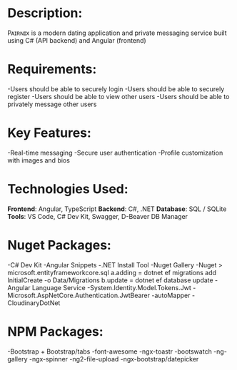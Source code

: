 # Description:
Pᴀɪʀɴɪx is a modern dating application and private messaging service built using C# (API backend) and Angular (frontend)

# Requirements:
-Users should be able to securely login
-Users should be able to securely register
-Users should be able to view other users
-Users should be able to privately message other users

# Key Features:
-Real-time messaging
-Secure user authentication
-Profile customization with images and bios

# Technologies Used:
**Frontend**: Angular, TypeScript
**Backend**: C#, .NET
**Database**: SQL / SQLite
**Tools**: VS Code, C# Dev Kit, Swagger, D-Beaver DB Manager

# Nuget Packages:
-C# Dev Kit
-Angular Snippets
-.NET Install Tool
-Nuget Gallery
-Nuget > microsoft.entityframeworkcore.sql
    a.adding = dotnet ef migrations add InitialCreate -o Data/Migrations
    b.update = dotnet ef database update
-Angular Language Service
-System.Identity.Model.Tokens.Jwt
-Microsoft.AspNetCore.Authentication.JwtBearer
-autoMapper 
-CloudinaryDotNet

# NPM Packages:
-Bootstrap + Bootstrap/tabs
-font-awesome
-ngx-toastr
-bootswatch
-ng-gallery
-ngx-spinner
-ng2-file-upload
-ngx-bootstrap/datepicker

